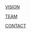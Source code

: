 <!-- 侧边栏 docs/_navbar.md -->
[VISION](INTRO/NAVBAR/Vision.md)



[TEAM](INTRO/NAVBAR/Team.md)



[CONTACT](INTRO/NAVBAR/Contact.md)

